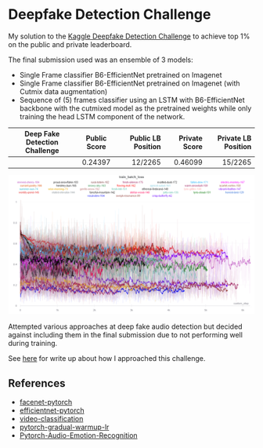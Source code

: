 # Deepfake Detection Challenge

My solution to the [Kaggle Deepfake Detection Challenge](https://www.kaggle.com/c/deepfake-detection-challenge) to achieve top 1% on the public and private leaderboard.

The final submission used was an ensemble of 3 models:
- Single Frame classifier B6-EfficientNet pretrained on Imagenet
- Single Frame classifier B6-EfficientNet pretrained on Imagenet (with Cutmix data augmentation)
- Sequence of (5) frames classifier using an LSTM with B6-EfficientNet backbone with the cutmixed model as the pretrained weights while only training the head LSTM component of the network.

| Deep Fake Detection Challenge        | Public Score           | Public LB Position  |Private Score  | Private LB Position  |
| ------------- |:-------------:| -----:|-----:| -----:|
|    | 0.24397 | 12/2265| 0.46099 | 15/2265 |

![Example Experiments](images/sample_experiments.png)

Attempted various approaches at deep fake audio detection but decided against including them in the final submission due to not performing well during training.

See [here](https://www.ryaniswong.com/post/kaggle-dfdc/) for write up about how I approached this challenge.

## References

- [facenet-pytorch](https://github.com/timesler/facenet-pytorch)
- [efficientnet-pytorch](https://github.com/lukemelas/EfficientNet-PyTorch)
- [video-classification](https://github.com/HHTseng/video-classification)
- [pytorch-gradual-warmup-lr](https://github.com/ildoonet/pytorch-gradual-warmup-lr)
- [Pytorch-Audio-Emotion-Recognition](https://github.com/suicao/Pytorch-Audio-Emotion-Recognition)

